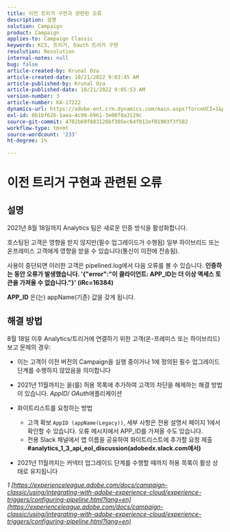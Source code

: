 ```yaml
---
title: 이전 트리거 구현과 관련된 오류
description: 설명
solution: Campaign
product: Campaign
applies-to: Campaign Classic
keywords: KCS, 트리거, Oauth 트리거 구현
resolution: Resolution
internal-notes: null
bug: false
article-created-by: Krunal Oza
article-created-date: 10/21/2022 9:03:45 AM
article-published-by: Krunal Oza
article-published-date: 10/21/2022 9:05:53 AM
version-number: 3
article-number: KA-17222
dynamics-url: https://adobe-ent.crm.dynamics.com/main.aspx?forceUCI=1&pagetype=entityrecord&etn=knowledgearticle&id=d63b333e-1f51-ed11-bba2-0022480867fb
exl-id: 0b1bf626-1aea-4c99-b961-3e08f8a3129c
source-git-commit: 4702b69f883128bf305ec64f012ef01903f3f582
workflow-type: tm+mt
source-wordcount: '233'
ht-degree: 1%

---
```


# 이전 트리거 구현과 관련된 오류

## 설명


2021년 8월 18일까지 Analytics 팀은 새로운 인증 방식을 활성화합니다.

호스팅된 고객은 영향을 받지 않지만(필수 업그레이드가 수행됨) 일부 하이브리드 또는 온프레미스 고객에게 영향을 받을 수 있습니다(통신이 이전에 전송됨).

사용이 중단되면 이러한 고객은 pipelined.log에서 다음 오류를 볼 수 있습니다.
<b>인증하는 동안 오류가 발생했습니다. &#39;{&quot;error&quot;:&quot;이 클라이언트: APP_ID는 더 이상 액세스 토큰을 가져올 수 없습니다.&quot;}&#39; (iRc=16384)</b>

<b>APP_ID</b> 은(는) appName(기존) 값을 갖게 됩니다.


## 해결 방법


8월 18일 이후 Analytics/트리거에 연결하기 위한 고객(온-프레미스 또는 하이브리드) 보고 문제의 경우:

- 이는 고객이 이전 버전의 Campaign을 실행 중이거나 1에 정의된 필수 업그레이드 단계를 수행하지 않았음을 의미합니다
- 2021년 11월까지는 을(를) 허용 목록에 추가하여 고객의 차단을 해제하는 해결 방법이 있습니다. *AppID*/ *OAuth*&#x200B;애플리케이션
- 화이트리스트를 요청하는 방법

   - 고객 확보 `AppID (appName(Legacy))`, 세부 사항은 전용 설명서 페이지 1에서 확인할 수 있습니다. 오류 메시지에서 APP_ID를 가져올 수도 있습니다.
   - 전용 Slack 채널에서 앱 이름을 공유하여 화이트리스트에 추가할 요청 제출 <b>#analytics_1_3_api_eol_discussion(adobedx.slack.com에서)</b>
- 2021년 11월까지는 커넥터 업그레이드 단계를 수행할 때까지 허용 목록이 활성 상태로 유지됩니다


*1 [https://experienceleague.adobe.com/docs/campaign-classic/using/integrating-with-adobe-experience-cloud/experience-triggers/configuring-pipeline.html?lang=en](https://experienceleague.adobe.com/docs/campaign-classic/using/integrating-with-adobe-experience-cloud/experience-triggers/configuring-pipeline.html?lang=en)*
